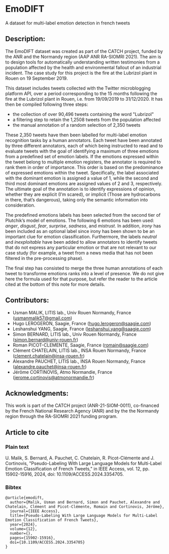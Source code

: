 # EmoDIFT
A dataset for multi-label emotion detection in french tweets

## Description:
The EmoDIFT dataset was created as part of the CATCH project, funded by the ANR and the Normandy region (AAP ANR RA-SIOMRI 2021). The aim is to design tools for automatically understanding written testimonies from a population affected by the health and environmental fallout of an industrial incident. The case study for this project is the fire at the Lubrizol plant in Rouen on 19 September 2019.

This dataset includes tweets collected with the Twitter microblogging platform API, over a period corresponding to the 15 months following the fire at the Lubrizol plant in Rouen, i.e. from 19/09/2019 to 31/12/2020. It has then be compiled following three steps:
- the collection of over 90,496 tweets containing the word "Lubrizol"
- a filtering step to retain the 1,2508 tweets from the population affected
- the manual annotation of a random selection of 2,350 tweets

These 2,350 tweets have then been labelled for multi-label emotion recognition tasks by a human annotators. Each tweet have been annotated by three different annotators, each of which being instructed to read and to evaluate tweets with the goal of identifying a maximum of three emotions from a predefined set of emotion labels. If the emotions expressed within the tweet belong to multiple emotion registers, the annotator is required to rank them in order of importance. This order is based on the predominance of expressed emotions within the tweet. Specifically, the label associated with the dominant emotion is assigned a value of 1, while the second and third most dominant emotions are assigned values of 2 and 3, respectively. The ultimate goal of the annotation is to identify expressions of opinion, whether they are explicit (I’m scared), or implicit (Those are hydrocarbons in there, that’s dangerous), taking only the semantic information into consideration.

The predefined emotions labels has been selected from the second tier of Plutchik’s model of emotions. The following 6 emotions has been used: *anger*, *disgust*, *fear*, *surprise*, *sadness*, and *mistrust*. In addition, *irony* has been included as an optional label since irony has been shown to be an important clue for emotion classification. Furthermore, the labels *neutral* and *inexploitable* have been added to allow annotators to identify tweets that do not express any particular emotion or that are not relevant to our case study (for example, a tweet from a news media that has not been filtered in the pre-processing phase).

The final step has consisted to merge the three human annotations of each tweet to transforme emotions ranks into a level of presence. We do not give here the formula used for that purpose, but refer the reader to the article cited at the bottom of this note for more details.

## Contributors:
- Usman MALIK, LITIS lab., Univ Rouen Normandy, France (usmanmalik57@gmail.com)
- Hugo LEROGERON, Saagie, France (hugo.lerogeron@saagie.com)
- Leshanshui YANG, Saagie, France (leshanshui.yang@saagie.com)
- Simon BERNARD, LITIS lab., Univ Rouen Normandy, France (simon.bernard@univ-rouen.fr)
- Roman PICOT-CLEMENTE, Saagie, France (romain@saagie.com)
- Clément CHATELAIN, LITIS lab., INSA Rouen Normandy, France (clement.chatelain@insa-rouen.fr)
- Alexandre PAUCHET, LITIS lab., INSA Rouen Normandy, France (alexandre.pauchet@insa-rouen.fr)
- Jérôme CORTINOVIS, Atmo Normandie, France (jerome.cortinovis@atmonormandie.fr)

## Acknowledgments:
This work is part of the CATCH project (ANR-21-SIOM-0011), co-financed by the French National Research Agency (ANR) and by the the Normandy region through the RA-SIOMRI 2021 funding program.

## Article to cite
### Plain text
U. Malik, S. Bernard, A. Pauchet, C. Chatelain, R. Picot-Clémente and J. Cortinovis, "Pseudo-Labeling With Large Language Models for Multi-Label Emotion Classification of French Tweets," in IEEE Access, vol. 12, pp. 15902-15916, 2024, doi: 10.1109/ACCESS.2024.3354705. 

### Bibtex
````{verbatim}
@article{emodift,  
  author={Malik, Usman and Bernard, Simon and Pauchet, Alexandre and Chatelain, Clément and Picot-Clémente, Romain and Cortinovis, Jérôme},  
  journal={IEEE Access},  
  title={Pseudo-Labeling With Large Language Models for Multi-Label Emotion Classification of French Tweets},  
  year={2024},  
  volume={12},  
  number={},  
  pages={15902-15916},  
  doi={10.1109/ACCESS.2024.3354705}  
}
````
